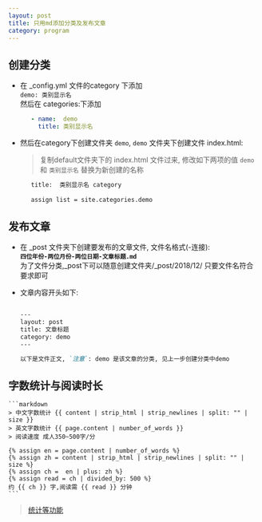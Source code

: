 ```yaml
---
layout: post
title: 只用md添加分类及发布文章
category: program
---
```



## 创建分类
- 在 _config.yml 文件的category 下添加   
    `demo: 类别显示名`  
    然后在 categories:下添加  
    ```yaml
       - name:  demo
         title: 类别显示名 
    ```  

- 然后在category下创建文件夹 `demo`, `demo` 文件夹下创建文件 index.html:  
  > 复制default文件夹下的 index.html 文件过来, 修改如下两项的值 
  > `demo` 和 `类别显示名` 替换为新创建的名称  
      
  ```html  
     title:  类别显示名 category
        
     assign list = site.categories.demo
  ```   
  
## 发布文章
- 在 _post 文件夹下创建要发布的文章文件, 文件名格式(-连接):   
  **`四位年份-两位月份-两位日期-文章标题.md`**   
   为了文件分类,_post下可以随意创建文件夹/_post/2018/12/ 只要文件名符合要求即可
  
- 文章内容开头如下:  
    ```markdown  
    
    ---
    layout: post
    title: 文章标题
    category: demo
    ---
    
    以下是文件正文, `注意`: demo 是该文章的分类, 见上一步创建分类中demo
    ```
  
## 字数统计与阅读时长  
    ```markdown
    > 中文字数统计 {{ content | strip_html | strip_newlines | split: "" | size }}
    > 英文字数统计 {{ page.content | number_of_words }}
    > 阅读速度 成人350~500字/分
    
    {% assign en = page.content | number_of_words %}
	{% assign zh = content | strip_html | strip_newlines | split: "" | size %}
	{% assign ch =  en | plus: zh %}
	{% assign read = ch | divided_by: 500 %}
    约 {{ ch }} 字,阅读需 {{ read }} 分钟
    ```
> [统计等功能](https://www.jianshu.com/p/9f71e260925d)



